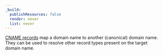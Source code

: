 ```yaml
---
_build:
  publishResources: false
  render: never
  list: never
---
```


[CNAME records](https://www.cloudflare.com/learning/dns/dns-records/dns-cname-record/) map a domain name to another (canonical) domain name. They can be used to resolve other record types present on the target domain name.